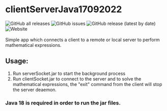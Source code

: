 # clientServerJava17092022
<div>
  <img alt="GitHub all releases" src="https://img.shields.io/github/downloads/LuMarans30/clientServerJava17092022/total">
  <img alt="GitHub issues" src="https://img.shields.io/github/issues/LuMarans30/clientServerJava17092022">
  <img alt="GitHub release (latest by date)" src="https://img.shields.io/github/v/release/LuMarans30/clientServerJava17092022">
  <img alt="Website" src="https://img.shields.io/website?down_color=red&down_message=offline&up_color=green&up_message=online&url=https%3A%2F%2Flumarans30.github.io%2FclientServerJava17092022%2F">
</div>
<br>
Simple app which connects a client to a remote or local server to perform mathematical expressions.

<h2> Usage: </h2>
<ol>
<li>Run serverSocket.jar to start the background process</li>
<li>Run clientSocket.jar to connect to the server and to solve the mathematical expressions, the "exit" command from the client will stop the server deaemon.</li>
</ol>

<h3>Java 18 is required in order to run the jar files.</h3>
